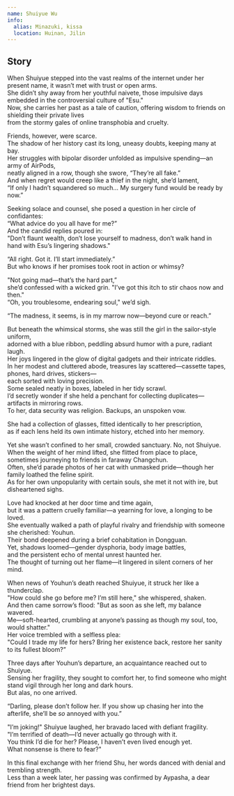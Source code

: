 ```yaml
---
name: Shuiyue Wu
info:
  alias: Minazuki, kissa
  location: Huinan, Jilin
---
```


## Story

When Shuiyue stepped into the vast realms of the internet under her present name, it wasn’t met with trust or open arms.  
She didn’t shy away from her youthful naivete, those impulsive days embedded in the controversial culture of "Esu."  
Now, she carries her past as a tale of caution, offering wisdom to friends on shielding their private lives  
from the stormy gales of online transphobia and cruelty.

Friends, however, were scarce.  
The shadow of her history cast its long, uneasy doubts, keeping many at bay.  
Her struggles with bipolar disorder unfolded as impulsive spending—an army of AirPods,  
neatly aligned in a row, though she swore, “They’re all fake.”  
And when regret would creep like a thief in the night, she’d lament,  
“If only I hadn’t squandered so much… My surgery fund would be ready by now.”

Seeking solace and counsel, she posed a question in her circle of confidantes:  
“What advice do you all have for me?”  
And the candid replies poured in:  
"Don’t flaunt wealth, don’t lose yourself to madness, don’t walk hand in hand with Esu’s lingering shadows."  

“All right. Got it. I’ll start immediately.”  
But who knows if her promises took root in action or whimsy?

"Not going mad—that’s the hard part,”  
she’d confessed with a wicked grin. "I’ve got this itch to stir chaos now and then."  
“Oh, you troublesome, endearing soul," we’d sigh.

“The madness, it seems, is in my marrow now—beyond cure or reach.”  

But beneath the whimsical storms, she was still the girl in the sailor-style uniform,  
adorned with a blue ribbon, peddling absurd humor with a pure, radiant laugh.  
Her joys lingered in the glow of digital gadgets and their intricate riddles.  
In her modest and cluttered abode, treasures lay scattered—cassette tapes, phones, hard drives, stickers—  
each sorted with loving precision.  
Some sealed neatly in boxes, labeled in her tidy scrawl.  
I’d secretly wonder if she held a penchant for collecting duplicates—artifacts in mirroring rows.  
To her, data security was religion. Backups, an unspoken vow.

She had a collection of glasses, fitted identically to her prescription,  
as if each lens held its own intimate history, etched into her memory.  

Yet she wasn’t confined to her small, crowded sanctuary. No, not Shuiyue.  
When the weight of her mind lifted, she flitted from place to place,  
sometimes journeying to friends in faraway Changchun.  
Often, she’d parade photos of her cat with unmasked pride—though her family loathed the feline spirit.  
As for her own unpopularity with certain souls, she met it not with ire, but disheartened sighs.

Love had knocked at her door time and time again,  
but it was a pattern cruelly familiar—a yearning for love, a longing to be loved.  
She eventually walked a path of playful rivalry and friendship with someone she cherished: Youhun.  
Their bond deepened during a brief cohabitation in Dongguan.  
Yet, shadows loomed—gender dysphoria, body image battles,  
and the persistent echo of mental unrest haunted her.  
The thought of turning out her flame—it lingered in silent corners of her mind.

When news of Youhun’s death reached Shuiyue, it struck her like a thunderclap.  
"How could she go before me? I’m still here," she whispered, shaken.  
And then came sorrow’s flood: "But as soon as she left, my balance wavered.  
Me—soft-hearted, crumbling at anyone’s passing as though my soul, too, would shatter."  
Her voice trembled with a selfless plea:  
"Could I trade my life for hers? Bring her existence back, restore her sanity to its fullest bloom?”  

Three days after Youhun’s departure, an acquaintance reached out to Shuiyue.  
Sensing her fragility, they sought to comfort her, to find someone who might stand vigil through her long and dark hours.  
But alas, no one arrived.  

“Darling, please don’t follow her. If you show up chasing her into the afterlife, she’ll be *so* annoyed with you.”  

"I’m joking!" Shuiyue laughed, her bravado laced with defiant fragility.  
"I’m terrified of death—I’d never actually go through with it.  
You think I’d die for her? Please, I haven’t even lived enough yet.  
What nonsense is there to fear?"  

In this final exchange with her friend Shu, her words danced with denial and trembling strength.  
Less than a week later, her passing was confirmed by Aypasha, a dear friend from her brightest days.  

